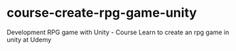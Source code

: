 # course-create-rpg-game-unity
Development RPG game with Unity - Course Learn to create an rpg game in unity at Udemy

